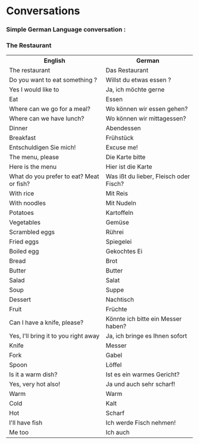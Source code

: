 # Conversations

### Simple German Language conversation :
### The Restaurant

<table>
	<tr>
        <th>English</th>
        <th>German</th>
    </tr>
    <tr>
        <td>The restaurant</td>
        <td>Das Restaurant</td>
    </tr>
    <tr>
        <td>Do you want to eat something ?</td>
        <td>Willst du etwas essen ?</td>
    </tr>
    <tr>
        <td>Yes I would like to</td>
        <td>Ja, ich möchte gerne</td>
    </tr>
    <tr>
        <td>Eat</td>
        <td>Essen</td>
    </tr>
    <tr>
        <td>Where can we go for a meal?</td>
        <td>Wo können wir essen gehen?</td>
    </tr>
    <tr>
        <td>Where can we have lunch?</td>
        <td>Wo können wir mittagessen?</td>
    </tr>
    <tr>
        <td>Dinner</td>
        <td>Abendessen</td>
    </tr>
    <tr>
        <td>Breakfast</td>
        <td>Frühstück</td>
    </tr>
    <tr>
        <td>Entschuldigen Sie mich!</td>
        <td>Excuse me!</td>
    </tr>
    <tr>
        <td>The menu, please</td>
        <td>Die Karte bitte</td>
    </tr>
    <tr>
        <td>Here is the menu</td>
        <td>Hier ist die Karte</td>
    </tr>
    <tr>
        <td>What do you prefer to eat? Meat or fish?</td>
        <td>Was ißt du lieber, Fleisch oder Fisch?</td>
    </tr>
    <tr>
        <td>With rice</td>
        <td>Mit Reis</td>
    </tr>
    <tr>
        <td>With noodles</td>
        <td>Mit Nudeln</td>
    </tr>
    <tr>
        <td>Potatoes</td>
        <td>Kartoffeln</td>
    </tr>
    <tr>
        <td>Vegetables</td>
        <td>Gemüse</td>
    </tr>
    <tr>
        <td>Scrambled eggs</td>
        <td>Rührei</td>
    </tr>
    <tr>
        <td>Fried eggs</td>
        <td>Spiegelei</td>
    </tr>
    <tr>
        <td>Boiled egg</td>
        <td>Gekochtes Ei</td>
    </tr>
    <tr>
        <td>Bread</td>
        <td>Brot</td>
    </tr>
    <tr>
        <td>Butter</td>
        <td>Butter</td>
    </tr>
    <tr>
        <td>Salad</td>
        <td>Salat</td>
    </tr>
    <tr>
        <td>Soup</td>
        <td>Suppe</td>
    </tr>
    <tr>
        <td>Dessert</td>
        <td>Nachtisch</td>
    </tr>
    <tr>
        <td>Fruit</td>
        <td>Früchte</td>
    </tr>
    <tr>
        <td>Can I have a knife, please?</td>
        <td>Könnte ich bitte ein Messer haben?</td>
    </tr>
    <tr>
        <td>Yes, I'll bring it to you right away</td>
        <td>Ja, ich bringe es Ihnen sofort</td>
    </tr>
    <tr>
        <td>Knife</td>
        <td>Messer</td>
    </tr>
    <tr>
        <td>Fork</td>
        <td>Gabel</td>
    </tr>
    <tr>
        <td>Spoon</td>
        <td>Löffel</td>
    </tr>
    <tr>
        <td>Is it a warm dish?</td>
        <td>Ist es ein warmes Gericht?</td>
    </tr>
    <tr>
        <td>Yes, very hot also!</td>
        <td>Ja und auch sehr scharf!</td>
    </tr>
    <tr>
        <td>Warm</td>
        <td>Warm</td>
    </tr>
    <tr>
        <td>Cold</td>
        <td>Kalt</td>
    </tr>
    <tr>
        <td>Hot</td>
        <td>Scharf</td>
    </tr>
    <tr>
        <td>I'll have fish</td>
        <td>Ich werde Fisch nehmen!</td>
    </tr>
    <tr>
        <td>Me too</td>
        <td>Ich auch</td>
    </tr>
</table>
